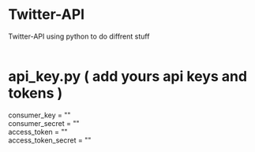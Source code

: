 # Twitter-API

Twitter-API using python to do diffrent stuff
<br/>
<br/>

# api_key.py ( add yours api keys and tokens )

consumer_key = ""<br/>
consumer_secret = ""<br/>
access_token = ""<br/>
access_token_secret = ""<br/>
